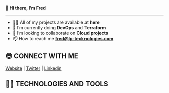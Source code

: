  👋 **Hi there, I’m Fred**
- -------------------------------------------------------------------------------
- 👨‍💻 All of my projects are available at **here**
- 🌱 I’m currently doing **DevOps** and **Terraform**
- 👀 I’m looking to collaborate on **Cloud projects**
- 📫 How to reach me **fred@lp-tecknologies.com**

😎 CONNECT WITH ME
---------------------------------------------------------------------------------
[Website](https://lp-tecknologies.com)  |  [Twitter](https://twitter.com/fred_ngoufack)  |  [Linkedin](https://www.linkedin.com/in/fred-ngoufack) 

👨‍💻 TECHNOLOGIES AND TOOLS
----------------------------------------------------------------------------------

